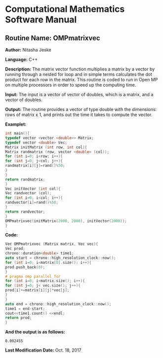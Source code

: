 # Computational Mathematics Software Manual

## **Routine Name:** OMPmatrixvec

**Author:** Nitasha Jeske

**Language:** C++

**Description:** The matrix vector function multiplies a matrix by a vector by running through a nested for loop and in simple terms calculates the dot product for each row in the matrix. This routine is coded to run in Open MP on multiple processors in order to speed up the computing time. 

**Input:**  The input is a vector of vector of doubles, which is a matrix, and a vector of doubles.

**Output:** The routine provides a vector of type double with the dimensions: rows of matrix x 1, and prints out the time it takes to compute the vector.

**Examplet:**
```C++
int main(){
typedef vector <vector <double>> Matrix;
typedef vector <double> Vec;
Matrix initMatrix (int row, int col){
Matrix randmatrix (row, vector <double> (col));
for (int i=0; i<row; i++){
for (int j=0; j<col; j++){
randmatrix[i][j]=rand()%50;
}
}
return randmatrix;
}
Vec initVector (int col){
Vec randvector (col);
for (int i=0; i<col; i++){
randvector[i]=rand()%50;
}
return randvector;
}
OMPmatrixvec(initMatrix(2000, 2000), initVector(2000));
}
```

**Code:**
```C++
Vec OMPmatrixvec (Matrix matrix, Vec vec){
Vec prod;
chrono::duration<double> time1;
auto start = chrono::high_resolution_clock::now();
for (int i=0; i<matrix[0].size(); i++){
prod.push_back(0);
}
# pragma omp parallel for
for (int i=0; i<matrix.size(); i++){
for (int j=0; j< vec.size(); j++){
prod[i]+=matrix[i][j]*vec[j];
}
}
auto end = chrono::high_resolution_clock::now();
time1 = end-start;
cout<<time1.count() <<endl;
return prod;
}
```

**And the output is as follows:**  
```
0.002455  
```

**Last Modification Date:**
Oct. 18, 2017
